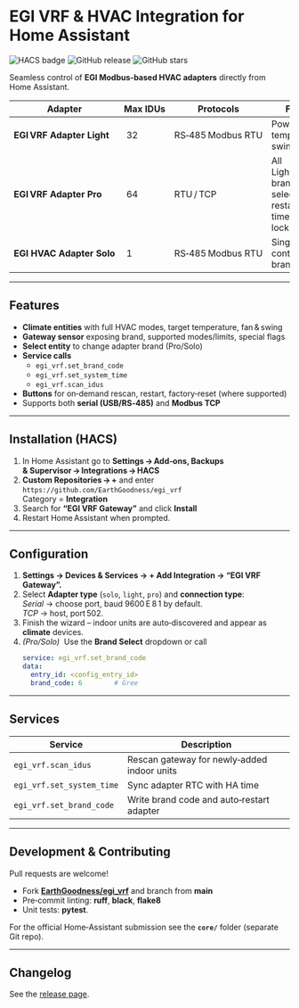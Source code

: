 # EGI VRF & HVAC Integration for Home Assistant

![HACS badge](https://img.shields.io/badge/HACS-Default-orange.svg)
![GitHub release](https://img.shields.io/github/v/release/EarthGoodness/egi)
![GitHub stars](https://img.shields.io/github/stars/EarthGoodness/egi?style=social)

Seamless control of **EGI Modbus‑based HVAC adapters** directly from Home Assistant.

| Adapter | Max IDUs | Protocols | Features |
|---------|----------|-----------|----------|
| **EGI VRF Adapter Light** | 32 | RS‑485 Modbus RTU | Power, mode, temp, fan, swing |
| **EGI VRF Adapter Pro** | 64 | RTU / TCP | All Light features + brand selection, restart, time‑sync, locks, humidity |
| **EGI HVAC Adapter Solo** | 1 | RS‑485 Modbus RTU | Single‑IDU control, restart, brand write |

---

## Features

* **Climate entities** with full HVAC modes, target temperature, fan & swing
* **Gateway sensor** exposing brand, supported modes/limits, special flags
* **Select entity** to change adapter brand (Pro/Solo)
* **Service calls**  
  - `egi_vrf.set_brand_code`  
  - `egi_vrf.set_system_time`  
  - `egi_vrf.scan_idus`
* **Buttons** for on‑demand rescan, restart, factory‑reset (where supported)
* Supports both **serial (USB/RS‑485)** and **Modbus TCP**

---

## Installation (HACS)

1. In Home Assistant go to **Settings → Add‑ons, Backups & Supervisor → Integrations → HACS**  
2. **Custom Repositories → +** and enter  
   `https://github.com/EarthGoodness/egi_vrf`  
   Category = **Integration**
3. Search for **“EGI VRF Gateway”** and click **Install**
4. Restart Home Assistant when prompted.

---

## Configuration

1. **Settings → Devices & Services → + Add Integration → “EGI VRF Gateway”.**  
2. Select **Adapter type** (`solo`, `light`, `pro`) and **connection type**:  
   *Serial* → choose port, baud 9600 E 8 1 by default.  
   *TCP* → host, port 502.
3. Finish the wizard – indoor units are auto‑discovered and appear as **climate** devices.
4. *(Pro/Solo)*  Use the **Brand Select** dropdown or call  
   ```yaml
   service: egi_vrf.set_brand_code
   data:
     entry_id: <config_entry_id>
     brand_code: 6        # Gree
   ```

---

## Services

| Service | Description |
|---------|-------------|
| `egi_vrf.scan_idus` | Rescan gateway for newly‑added indoor units |
| `egi_vrf.set_system_time` | Sync adapter RTC with HA time |
| `egi_vrf.set_brand_code` | Write brand code and auto‑restart adapter |

---

## Development & Contributing

Pull requests are welcome!

* Fork **[EarthGoodness/egi_vrf](https://github.com/EarthGoodness/egi_vrf)** and branch from **main**
* Pre‑commit linting: **ruff**, **black**, **flake8**
* Unit tests: **pytest**.

For the official Home‑Assistant submission see the **`core/`** folder (separate Git repo).

---

## Changelog

See the [release page](https://github.com/EarthGoodness/egi_vrf/releases).

